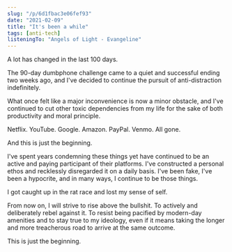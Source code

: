 ```yaml
---
slug: "/p/6d1fbac3e06fef93"
date: "2021-02-09"
title: "It's been a while"
tags: [anti-tech]
listeningTo: "Angels of Light - Evangeline"
---
```


A lot has changed in the last 100 days.

The 90-day dumbphone challenge came to a quiet and successful ending two weeks ago, and I've decided to continue the pursuit of anti-distraction indefinitely.

What once felt like a major inconvenience is now a minor obstacle, and I've continued to cut other toxic dependencies from my life for the sake of both productivity and moral principle.

Netflix. YouTube. Google. Amazon. PayPal. Venmo. All gone.

And this is just the beginning.

I've spent years condemning these things yet have continued to be an active and paying participant of their platforms. I've constructed a personal ethos and recklessly disregarded it on a daily basis. I've been fake, I've been a hypocrite, and in many ways, I continue to be those things.

I got caught up in the rat race and lost my sense of self.

From now on, I will strive to rise above the bullshit. To actively and deliberately rebel against it. To resist being pacified by modern-day amenities and to stay true to my ideology, even if it means taking the longer and more treacherous road to arrive at the same outcome.

This is just the beginning.

